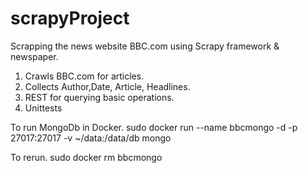 # scrapyProject
Scrapping the news website BBC.com using Scrapy framework & newspaper.

1. Crawls BBC.com for articles.
2. Collects Author,Date, Article, Headlines.
3. REST for querying basic operations.
4. Unittests

To run MongoDb in Docker.
sudo docker run --name bbcmongo -d -p 27017:27017 -v ~/data:/data/db mongo

To rerun.
sudo  docker rm bbcmongo
